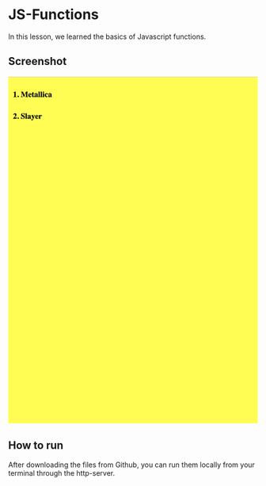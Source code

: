 # JS-Functions
 In this lesson, we learned the basics of Javascript functions.

 ## Screenshot  
![screenshot-of-js-functions](https://raw.githubusercontent.com/Dev-Davis/js-functions/master/Screen%20Shot%202019-03-20%20at%206.05.49%20PM.png)

 ## How to run  
 After downloading the files from Github, you can run them locally from your terminal through the http-server.